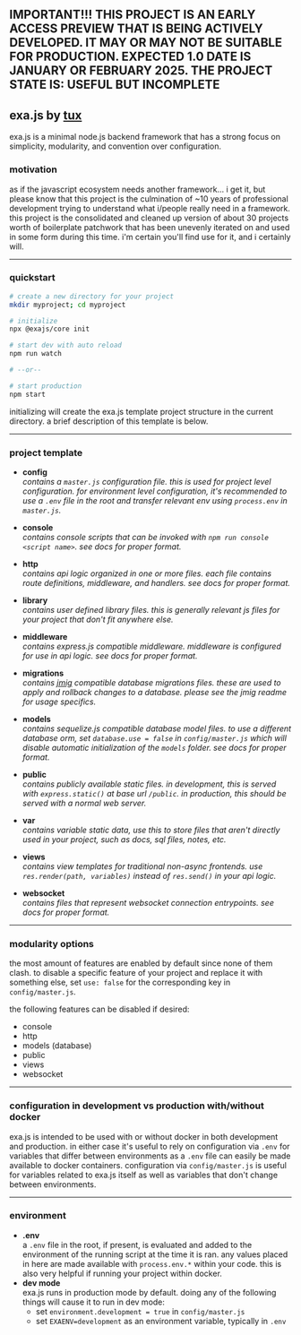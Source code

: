 ## IMPORTANT!!! THIS PROJECT IS AN EARLY ACCESS PREVIEW THAT IS BEING ACTIVELY DEVELOPED. IT MAY OR MAY NOT BE SUITABLE FOR PRODUCTION. EXPECTED 1.0 DATE IS JANUARY OR FEBRUARY 2025. THE PROJECT STATE IS: USEFUL BUT INCOMPLETE

## exa.js by [tux](https://github.com/realtux)
exa.js is a minimal node.js backend framework that has a strong focus on simplicity, modularity, and convention over configuration. 

### motivation
as if the javascript ecosystem needs another framework... i get it, but please know that this project is the culmination of ~10 years of professional development trying to understand what i/people really need in a framework. this project is the consolidated and cleaned up version of about 30 projects worth of boilerplate patchwork that has been unevenly iterated on and used in some form during this time. i'm certain you'll find use for it, and i certainly will.

---

### quickstart
```bash
# create a new directory for your project
mkdir myproject; cd myproject

# initialize
npx @exajs/core init

# start dev with auto reload
npm run watch

# --or--

# start production
npm start
```
initializing will create the exa.js template project structure in the current directory. a brief description of this template is below.

---

### project template
- **config**  
*contains a `master.js` configuration file. this is used for project level configuration. for environment level configuration, it's recommended to use a `.env` file in the root and transfer relevant env using `process.env` in `master.js`.*

- **console**  
*contains console scripts that can be invoked with `npm run console <script name>`. see docs for proper format.*

- **http**  
*contains api logic organized in one or more files. each file contains route definitions, middleware, and handlers. see docs for proper format.*

- **library**  
*contains user defined library files. this is generally relevant js files for your project that don't fit anywhere else.*

- **middleware**  
*contains express.js compatible middleware. middleware is configured for use in api logic. see docs for proper format.*

- **migrations**  
*contains [jmig](https://github.com/realtux/jmig) compatible database migrations files. these are used to apply and rollback changes to a database. please see the jmig readme for usage specifics.*

- **models**  
*contains sequelize.js compatible database model files. to use a different database orm, set `database.use = false` in `config/master.js` which will disable automatic initialization of the `models` folder. see docs for proper format.*

- **public**  
*contains publicly available static files. in development, this is served with `express.static()` at base url `/public`. in production, this should be served with a normal web server.*

- **var**  
*contains variable static data, use this to store files that aren't directly used in your project, such as docs, sql files, notes, etc.*

- **views**  
*contains view templates for traditional non-async frontends. use `res.render(path, variables)` instead of `res.send()` in your api logic.*

- **websocket**  
*contains files that represent websocket connection entrypoints. see docs for proper format.*

---

### modularity options
the most amount of features are enabled by default since none of them clash. to disable a specific feature of your project and replace it with something else, set `use: false` for the corresponding key in `config/master.js`.

the following features can be disabled if desired:
- console
- http
- models (database)
- public
- views
- websocket

---

### configuration in development vs production with/without docker
exa.js is intended to be used with or without docker in both development and production. in either case it's useful to rely on configuration via `.env` for variables that differ between environments as a `.env` file can easily be made available to docker containers. configuration via `config/master.js` is useful for variables related to exa.js itself as well as variables that don't change between environments.

---

### environment
- **.env**  
a `.env` file in the root, if present, is evaluated and added to the environment of the running script at the time it is ran. any values placed in here are made available with `process.env.*` within your code. this is also very helpful if running your project within docker.
- **dev mode**  
exa.js runs in production mode by default. doing any of the following things will cause it to run in dev mode:
    - set `environment.development = true` in `config/master.js`
    - set `EXAENV=development` as an environment variable, typically in `.env`
